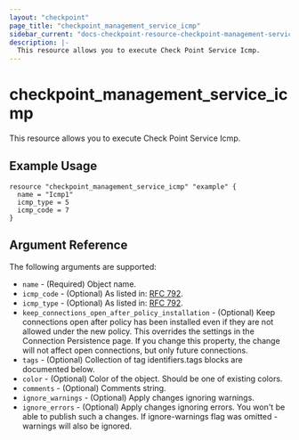 ```yaml
---
layout: "checkpoint"
page_title: "checkpoint_management_service_icmp"
sidebar_current: "docs-checkpoint-resource-checkpoint-management-service-icmp"
description: |-
  This resource allows you to execute Check Point Service Icmp.
---
```


# checkpoint_management_service_icmp

This resource allows you to execute Check Point Service Icmp.

## Example Usage


```hcl
resource "checkpoint_management_service_icmp" "example" {
  name = "Icmp1"
  icmp_type = 5
  icmp_code = 7
}
```

## Argument Reference

The following arguments are supported:

* `name` - (Required) Object name. 
* `icmp_code` - (Optional) As listed in: <a href="http://www.iana.org/assignments/icmp-parameters" target="_blank">RFC 792</a>. 
* `icmp_type` - (Optional) As listed in: <a href="http://www.iana.org/assignments/icmp-parameters" target="_blank">RFC 792</a>. 
* `keep_connections_open_after_policy_installation` - (Optional) Keep connections open after policy has been installed even if they are not allowed under the new policy. This overrides the settings in the Connection Persistence page. If you change this property, the change will not affect open connections, but only future connections. 
* `tags` - (Optional) Collection of tag identifiers.tags blocks are documented below.
* `color` - (Optional) Color of the object. Should be one of existing colors. 
* `comments` - (Optional) Comments string. 
* `ignore_warnings` - (Optional) Apply changes ignoring warnings. 
* `ignore_errors` - (Optional) Apply changes ignoring errors. You won't be able to publish such a changes. If ignore-warnings flag was omitted - warnings will also be ignored. 
